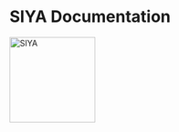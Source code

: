 # SIYA Documentation

<img src="https://framerusercontent.com/images/LrRLCKdv11JOhOBWDM42mp4F6CQ.png" alt="SIYA" style="width:150px; height:auto;">
